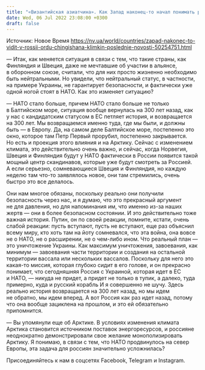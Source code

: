 ```yaml
---
title: "«Византийская азиатчина». Как Запад наконец-то начал понимать реальное лицо России и Путина — интервью с Климкиным"
date: Wed, 06 Jul 2022 23:08:00 +0300
draft: false
---
```

Источник: Новое Время https://nv.ua/world/countries/zapad-nakonec-to-vidit-v-rossii-ordu-chingishana-klimkin-poslednie-novosti-50254751.html


— Итак, как меняется ситуация в связи с тем, что такие страны, как Финляндия и Швеция, даже не мечтавшие об участии в альянсе, в оборонном союзе, считали, что для них просто жизненно необходимо быть нейтральными. Но увидели, что нейтральный статус, в частности, на примере Украины, не гарантирует безопасности, и фактически уже одной ногой стоят в НАТО. Как это изменяет ситуацию?

— НАТО стало больше, причем НАТО стало больше не только в Балтийском море, ситуация вообще вернулась на 300 лет назад, как у нас с кандидатским статусом в ЕС петляет история, и возвращается на 300 лет. Мы возвращаемся именно туда, где мы были, и должны быть — в Европу. Да, на самом деле Балтийское море, постепенно это окно, которое там Петр Первый прорубил, постепенно закрывается. Но есть и проекция этого влияния и на Арктику. Сейчас с изменением климата, это действительно очень важно, и сейчас, когда Норвегия, Швеция и Финляндия будут у НАТО фактически в России появится такой мощный центр скандинавов, которые уже будут смотреть за Россией. А если серьезно, сомневающиеся Швеция и Финляндия, но каждую неделю там что-то заявлялось новое, они там стремились, очень быстро это все делалось.

Они нам многое обязаны, поскольку реально они получили безопасность через нас, и я думаю, что это прекрасный аргумент не для давления, но для напоминания им, что именно из-за наших жертв — они в более безопасном состоянии. И это действительно тоже важная история. Путин, он по своей реакции, помните, кстати, очень слабой реакции: пусть вступают, пусть не вступают, еще раз объяснил всему миру, кто хоть там на йоту сомневался, что эта война, она вовсе не о НАТО, не о расширении, не о чем-либо ином. Что реальный план — это уничтожение Украины. Как максимум уничтожения, завоевания, как минимум — завоевания части территории и создания на остальной территории вассала или нескольких вассалов. Поскольку для него это какая-то миссия, которая глубоко сидит в его голове, и он прекрасно понимает, что сегодняшняя Россия с Украиной, которая идет в ЕС и НАТО, — никуда не придет, а придет не только в тупик, а далеко, туда примерно, куда и русский корабль И я совершенно не шучу. Здесь реально история возвращается на 300 лет назад, но мы идем не обратно, мы идем вперед. А вот Россия как раз идет назад, потому что она вообще зациклена на прошлом, и это ей обязательно припомнится.

— Вы упомянули еще об Арктике. В условиях изменения климата Арктика становится источником поставок энергоресурсов, и россияне неоднократно демонстрировали свое желание монополизировать Арктику. Я понимаю, в связи с тем, что НАТО продвинулось на север Европы, эта задача для россиян значительно усложнилась?

Присоединяйтесь к нам в соцсетях Facebook, Telegram и Instagram.
